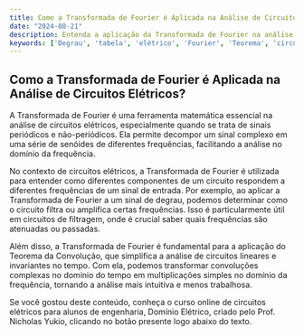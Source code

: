```yaml
---
title: Como a Transformada de Fourier é Aplicada na Análise de Circuitos Elétricos?
date: "2024-08-21"
description: Entenda a aplicação da Transformada de Fourier na análise de circuitos elétricos.
keywords: ['Degrau', 'tabela', 'elétrico', 'Fourier', 'Teorema', 'circuito', 'Transformada']
---
```


## Como a Transformada de Fourier é Aplicada na Análise de Circuitos Elétricos?

A Transformada de Fourier é uma ferramenta matemática essencial na análise de circuitos elétricos, especialmente quando se trata de sinais periódicos e não-periódicos. Ela permite decompor um sinal complexo em uma série de senóides de diferentes frequências, facilitando a análise no domínio da frequência.

No contexto de circuitos elétricos, a Transformada de Fourier é utilizada para entender como diferentes componentes de um circuito respondem a diferentes frequências de um sinal de entrada. Por exemplo, ao aplicar a Transformada de Fourier a um sinal de degrau, podemos determinar como o circuito filtra ou amplifica certas frequências. Isso é particularmente útil em circuitos de filtragem, onde é crucial saber quais frequências são atenuadas ou passadas.

Além disso, a Transformada de Fourier é fundamental para a aplicação do Teorema da Convolução, que simplifica a análise de circuitos lineares e invariantes no tempo. Com ela, podemos transformar convoluções complexas no domínio do tempo em multiplicações simples no domínio da frequência, tornando a análise mais intuitiva e menos trabalhosa.

Se você gostou deste conteúdo, conheça o curso online de circuitos elétricos para alunos de engenharia, Domínio Elétrico, criado pelo Prof. Nicholas Yukio, clicando no botão presente logo abaixo do texto.